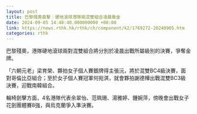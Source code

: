 ```yaml
---
layout: post
title: 巴黎殘奧直擊｜硬地滾球港隊兩混雙組合凌晨衝金
date: 2024-09-05 14:48:40.000000000 +08:00
link: https://news.rthk.hk/rthk/ch/component/k2/1769272-20240905.htm
categories: rthk
---
```


巴黎殘奧，港隊硬地滾球兩對混雙組合將分別於凌晨出戰所屬級別的決賽，爭奪金牌。

「六朝元老」梁育榮、夥拍女子個人賽銀牌得主張沅，將於混雙BC4級決賽，面對哥倫比亞組合；至於女子個人賽冠軍何宛淇，就會夥拍謝德樺出戰混雙BC3級決賽，迎戰南韓組合。

輪椅劍擊方面，4名港隊代表余翠怡、范珮珊、湯雅婷、鍾婉萍，傍晚會出戰女子花劍團體賽8強，與烏克蘭爭入準決賽。
